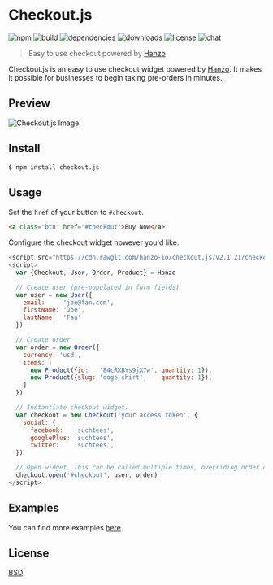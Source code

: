 # Checkout.js

[![npm][npm-img]][npm-url]
[![build][build-img]][build-url]
[![dependencies][dependencies-img]][dependencies-url]
[![downloads][downloads-img]][downloads-url]
[![license][license-img]][license-url]
[![chat][chat-img]][chat-url]

> Easy to use checkout powered by [Hanzo][hanzo]

Checkout.js is an easy to use checkout widget powered by [Hanzo][hanzo]. It
makes it possible for businesses to begin taking pre-orders in minutes.

## Preview
![Checkout.js Image][checkout-image]

## Install
```bash
$ npm install checkout.js
```

## Usage
Set the `href` of your button to `#checkout`.

```html
<a class="btn" href="#checkout">Buy Now</a>
```

Configure the checkout widget however you'd like.

```javascript
<script src="https://cdn.rawgit.com/hanzo-io/checkout.js/v2.1.21/checkout.min.js"></script>
<script>
  var {Checkout, User, Order, Product} = Hanzo

  // Create user (pre-populated in form fields)
  var user = new User({
    email:     'joe@fan.com',
    firstName: 'Joe',
    lastName:  'Fan'
  })

  // Create order
  var order = new Order({
    currency: 'usd',
    items: [
      new Product({id:   '84cRXBYs9jX7w', quantity: 1}),
      new Product({slug: 'doge-shirt',    quantity: 1}),
    ]
  })

  // Instantiate checkout widget.
  var checkout = new Checkout('your access token', {
    social: {
      facebook:   'suchtees',
      googlePlus: 'suchtees',
      twitter:    'suchtees',
  })

  // Open widget. This can be called multiple times, overriding order or user.
  checkout.open('#checkout', user, order)
</script>
```

## Examples
You can find more examples [here][examples].

## License
[BSD][license-url]

[checkout-image]:  https://cdn.rawgit.com/hanzo-io/checkout.js/v2.1.21/examples/basic/basic_screenshot.png
[checkout.js]:     https://cdn.rawgit.com/hanzo-io/checkout.js/v2.1.21/checkout.min.js
[hanzo]:           https://hanzo.io
[examples]:        https://github.com/hanzo-io/checkout.js/tree/master/examples

[build-img]:        https://img.shields.io/travis/hanzo-io/hanzo.js.svg
[build-url]:        https://travis-ci.org/hanzo-io/hanzo.js
[chat-img]:         https://badges.gitter.im/join-chat.svg
[chat-url]:         https://gitter.im/hanzo-io/chat
[coverage-img]:     https://coveralls.io/repos/hanzo-io/hanzo.js/badge.svg?branch=master&service=github
[coverage-url]:     https://coveralls.io/github/hanzo-io/hanzo.js?branch=master
[dependencies-img]: https://david-dm.org/hanzo-io/hanzo.js.svg
[dependencies-url]: https://david-dm.org/hanzo-io/hanzo.js
[downloads-img]:    https://img.shields.io/npm/dm/hanzo.js.svg
[downloads-url]:    http://badge.fury.io/js/hanzo.js
[license-img]:      https://img.shields.io/npm/l/hanzo.js.svg
[license-url]:      https://github.com/hanzo-io/hanzo.js/blob/master/LICENSE
[npm-img]:          https://img.shields.io/npm/v/hanzo.js.svg
[npm-url]:          https://www.npmjs.com/package/hanzo.js
